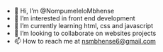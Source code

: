 - 👋 Hi, I’m @NompumeleloMbhense
- 👀 I’m interested in front end development 
- 🌱 I’m currently learning html, css and javascript
- 💞️ I’m looking to collaborate on websites projects
- 📫 How to reach me at nsmbhense6@gmail.com

<!---
NompumeleloMbhense/NompumeleloMbhense is a ✨ special ✨ repository because its `README.md` (this file) appears on your GitHub profile.
You can click the Preview link to take a look at your changes.
--->
